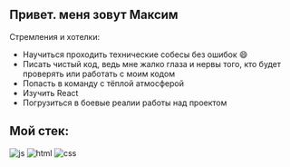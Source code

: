 ## Привет. меня зовут Максим

Стремления и хотелки:
* Научиться проходить технические собесы без ошибок :smile:
* Писать чистый код, ведь мне жалко глаза и нервы того, кто будет проверять или работать с моим кодом
* Попасть в команду с тёплой атмосферой
* Изучить React
* Погрузиться в боевые реалии работы над проектом

## Мой стек:
![js](https://img.shields.io/badge/-JS-black?style=flat-square&logo=JavaScript)
![html]((https://img.shields.io/badge/-HTML5-black?style=flat-square&logo=HTML5))
![css]((https://img.shields.io/badge/-CSS3-black?style=flat-square&logo=CSS3))